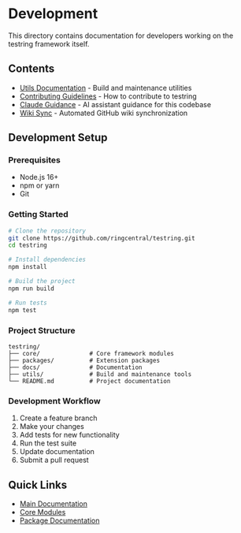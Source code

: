 # Development

This directory contains documentation for developers working on the testring framework itself.

## Contents

- [Utils Documentation](utils.md) - Build and maintenance utilities
- [Contributing Guidelines](contributing.md) - How to contribute to testring
- [Claude Guidance](claude-guidance.md) - AI assistant guidance for this codebase
- [Wiki Sync](wiki-sync.md) - Automated GitHub wiki synchronization

## Development Setup

### Prerequisites
- Node.js 16+ 
- npm or yarn
- Git

### Getting Started

```bash
# Clone the repository
git clone https://github.com/ringcentral/testring.git
cd testring

# Install dependencies
npm install

# Build the project
npm run build

# Run tests
npm test
```

### Project Structure

```
testring/
├── core/              # Core framework modules
├── packages/          # Extension packages
├── docs/              # Documentation
├── utils/             # Build and maintenance tools
└── README.md          # Project documentation
```

### Development Workflow

1. Create a feature branch
2. Make your changes
3. Add tests for new functionality
4. Run the test suite
5. Update documentation
6. Submit a pull request

## Quick Links

- [Main Documentation](../README.md)
- [Core Modules](../core-modules/README.md)
- [Package Documentation](../packages/README.md)
